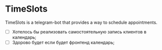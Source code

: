 # TimeSlots
TimeSlots is a telegram-bot that provides a way to schedule appointments.

- [ ] Хотелось бы реализовать самостоятельную запись клиентов в календарь;
- [ ] Здорово будет если будет фронтенд календарь;